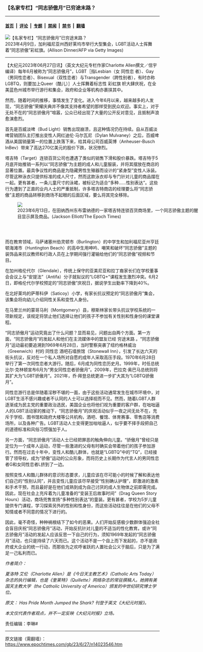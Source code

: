 ### 【名家专栏】“同志骄傲月”已穷途末路？

---

#### [首页](../../../..?n14023546) &nbsp;|&nbsp; [评论](../../../../../epoch-comment?n14023546) &nbsp;|&nbsp; [专题](../../../../../epoch-special?n14023546) &nbsp;|&nbsp; [禁闻](../../../../../epoch-news?n14023546) &nbsp;|&nbsp; [禁书](../../../../../books?n14023546) &nbsp;|&nbsp; [翻墙](https://github.com/gfw-breaker/nogfw/blob/master/README.md?n14023546)


<div><img alt="【名家专栏】“同志骄傲月”已穷途末路？" class="attachment-djy_600_400 size-djy_600_400 wp-post-image" src="https://i.epochtimes.com/assets/uploads/2023/06/id14023548-GettyImages-1251252036-600x400.jpg"/>
<div class="caption">
 2023年4月9日，加利福尼亚州西好莱坞市举行大型集会，LGBT活动人士挥舞着“同志骄傲”彩虹旗。(Allison Dinner/AFP via Getty Images)
</div></div><hr/><div class="post_content" id="artbody" itemprop="articleBody">
 <!-- article content begin -->
 <p>
  【大纪元2023年06月27日讯】（英文大纪元专栏作家Charlotte Allen撰文／信宇编译）每年6月被称为“同志骄傲月”，LGBT［指Lesbian（女
  <ok href="https://www.epochtimes.com/gb/tag/%E5%90%8C%E6%80%A7%E6%81%8B.html">
   同性恋
  </ok>
  者）、Gay（男同性恋者）、Bisexual（双性恋者）与Transgender（跨性别者），有时亦称LGBTQ，则要加上Queer（酷儿）］人士挥舞着标志性
  <ok href="https://www.epochtimes.com/gb/tag/%E5%BD%A9%E8%99%B9%E6%97%97.html">
   彩虹旗
  </ok>
  帜大肆庆祝，在全美蓝色州城市举行游行和集会，政府和企业等机构亦裹挟其中。
 </p>
 <p>
  然而，随着时间的推移，事情发生了变化。进入今年6月以来，越来越多的人发现，“同志骄傲”荣耀庆典并不像其支持者希望的那样受到民众欢迎。事实上，对于无处不在的“同志骄傲月”喧嚣，公众已经出现了大量的公开反对意见，且抵制声浪愈演愈烈。
 </p>
 <p>
  首先是百威淡啤（Bud Light）销售出现崩溃，且这种情况仍在持续。自从百威淡啤营销团队主打推出变性人网红迪伦‧马尔瓦尼（Dylan Mulvaney）之后，百威啤酒从美国销量第一的位置上跌落下来，给其母公司百威英博（Anheuser-Busch InBev）带来了高达270亿美元的股价下跌，状况惨烈。
 </p>
 <p>
  塔吉特（Target）连锁百货公司也遭遇了类似的销售下滑和股价暴跌。塔吉特于5月底开始推销一系列以“同志骄傲”为主题的成人和儿童服装，并将其摆放在商店的显著位置。最具争议性的商品是为隐藏男性生殖器而设计的“紧身型”变性人泳装。尽管这种泳衣只提供标准的成人尺寸，然而这款泳衣却与专门针对儿童的商品摆在一起。更有甚者，一条儿童尺寸的泳裙，被标记为适合“多种……性别表达”。这些行为遭到了正直的业内人士的严重抵制，许多塔吉特商店的经理要么将“同志骄傲”主题的商品转移到商场不起眼的后面区域，要么将其完全移除。
 </p>
 <figure class="wp-caption aligncenter" style="width: 600px">
  <ok href=" https://img.theepochtimes.com/assets/uploads/2023/06/13/id5330231-DSC08880-1200x800.jpg" rel="noreferrer noopener" target="_blank">
   <img class="" src="https://img.theepochtimes.com/assets/uploads/2023/06/13/id5330231-DSC08880-1200x800.jpg"/>
  </ok>
  <br/><figcaption class="wp-caption-text">
   2023年6月13日，在田纳西州东布雷纳德的一家塔吉特连锁百货商场里，一个同志骄傲主题的醒目显示屏及商品。(Jackson Elliott/The Epoch Times)
  </figcaption><br/>
 </figure><br/>
 <p>
  而在教育领域，马萨诸塞州伯灵顿市（Burlington）的中学生和加利福尼亚州亨廷顿海滩市（Huntington Beach）的高中生用呻吟、嘲笑和破坏“同志骄傲”主题的装饰品来抗议教师和行政人员在上学期间强行灌输给他们的“同志骄傲”视频和节目。
 </p>
 <p>
  在加州格伦代尔（Glendale），传统上保守的亚美尼亚和拉丁裔家长们在学校董事会会议上与“安提法”（Antifa）分子就拟议的“LGBTQ+”课程发生激烈冲突。6月2日，即格伦代尔学校预定的“同志骄傲”庆祝日，据说学生出勤率下降到40%。
 </p>
 <p>
  在北好莱坞的萨蒂科伊（Saticoy）小学，有家长抗议预定的“同志骄傲月”集会，该集会将向幼儿介绍同性关系和变性人身份。
 </p>
 <p>
  在马里兰州的蒙哥马利（Montgomery）县，穆斯林家长带头抗议学校系统的一项新规定，该规定将禁止他们选择让他们的孩子不参加有关性别和性身份的课堂课程。
 </p>
 <p>
  “同志骄傲月”运动究竟出了什么问题？显而易见，问题出自两个方面。第一方面，“同志骄傲月”的发起人和他们在主流媒体中的盟友已经
  <ok href="https://www.epochtimes.com/gb/tag/%E7%A9%B7%E9%80%94%E6%9C%AB%E8%B7%AF.html">
   穷途末路
  </ok>
  。“同志骄傲月”运动最初要追溯到1969年6月28日，当时警察突袭了纽约格林威治（Greenwich）村的
  <ok href="https://www.epochtimes.com/gb/tag/%E5%90%8C%E6%80%A7%E6%81%8B.html">
   同性恋
  </ok>
  酒吧石墙旅馆（Stonewall Inn），引发了长达六天的街头抗议，反对在一个私人场所对自愿的成年人采取高压手段。1970年6月28日举行了第一次同性恋者大游行。随后，6月成为同性恋历史月。1999年，时任总统比尔‧克林顿宣布6月为“男女同性恋者骄傲月”。2009年，巴拉克‧奥巴马总统则将其扩大为“LGBT骄傲月”。2021年，乔‧拜登总统更进一步扩大其为“LGBTQ骄傲月”。
 </p>
 <p>
  同性恋游行总是伴随着淫秽不堪的一面，由于这些活动通常发生在城市环境中，对LGBT生活不感兴趣或者不认同的人士可以选择视而不见。然而，随着LGBT人群逐渐成为民主党的重要政治选民，美国企业也将他们视为重要的客户群，在咄咄逼人的LGBT活动家的推动下，“同志骄傲月”的庆祝活动似乎一夜之间无处不在，充斥于学校、图书馆和政府大楼等公共机构，酒吧、餐馆、体育赛事、零售店等消费场所，以及各种广告。LGBT活动人士变得更加咄咄逼人，似乎要不择手段把自己的道德标准和风俗习惯强加于人。
 </p>
 <p>
  另一方面，“同志骄傲月”活动人士已经把罪恶的触角伸向儿童。“骄傲月”曾经只是定位为一个成年人运动，尽管一些激进的父母有时确实会带着他们的孩子参加游行。然而在过去十年中，变性人和酷儿群体，也就是“LGBTQ”中的“TQ”，已经接管了领导权，成为“骄傲”运动的公众形象，而将历史上长期作为代言人的男同性恋者G和女同性恋者L挤到了一边。
 </p>
 <p>
  按照变性人和酷儿群体的意识形态要求，儿童应该在尽可能小的时候了解和表达他们自己的“性别认同”，并且变性儿童应该尽早接受“性别确认护理”，即激进的激素和手术干预，而且最好是在他们成熟到成为自己讨厌的成人生物体之前即需完成。因此，现在社会上充斥着为儿童准备的“变装王后故事时间”（Drag Queen Story Hours）活动，商场兜售宣扬“多种性别表达”的童装。更有甚者，学校为5岁儿童提供专门课程，学习探索另外的性别和性身份，而这些活动往往是在他们的父母不知情或者不同意的情况下进行的。
 </p>
 <p>
  因此，毫不奇怪，种种祸根结下了如今的恶果。人们开始反感极少数群体强迫全社会盲目庆祝“同志骄傲月”活动，开始反抗针对儿童的不适当的性化教育。或许“同志骄傲月”活动的发起人应该反思一下自己的行为，须知1969年发起的“同志骄傲月”活动，也只是持续了六天而已。这个活动不是一个自上而下发起的，亦不是政府或大企业的统一行动，而那些为之欢呼雀跃的人置社会公义于脑后，只是为了满足一己私利而已。
 </p>
 <p>
  <em>
   作者简介：
  </em>
 </p>
 <p>
  <em>
   夏洛特‧艾伦（Charlotte Allen）是《今日天主教艺术》（Catholic Arts Today）杂志的执行编辑，也是《奎莱特》（Quillette）网络杂志的常驻撰稿人。她拥有美国天主教大学（the Catholic University of America）颁发的中世纪研究博士学位。
  </em>
 </p>
 <p>
  <em>
   原文：
   <ok href="https://www.theepochtimes.com/has-pride-month-jumped-the-shark_5343410.html">
    Has Pride Month Jumped the Shark?
   </ok>
   刊登于英文《大纪元时报》。
  </em>
 </p>
 <p>
  <em>
   本文仅代表作者观点，并不一定反映《大纪元时报》立场。
  </em>
 </p>
 <p>
  责任编辑：李琳#
 </p>
 <!-- article content end -->
 <div id="below_article_ad">
 </div>
</div>


---

原文链接（需翻墙）：https://www.epochtimes.com/gb/23/6/27/n14023546.htm